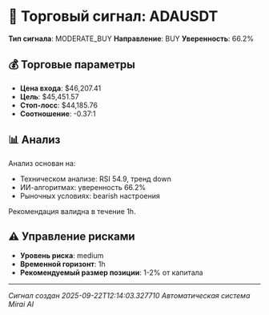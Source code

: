 
# 🎯 Торговый сигнал: ADAUSDT

**Тип сигнала**: MODERATE_BUY
**Направление**: BUY
**Уверенность**: 66.2%

## 💰 Торговые параметры
- **Цена входа**: $46,207.41
- **Цель**: $45,451.57
- **Стоп-лосс**: $44,185.76
- **Соотношение**: -0.37:1

## 📊 Анализ

Анализ основан на:
- Техническом анализе: RSI 54.9, тренд down
- ИИ-алгоритмах: уверенность 66.2%
- Рыночных условиях: bearish настроения

Рекомендация валидна в течение 1h.
        

## ⚠️ Управление рисками
- **Уровень риска**: medium
- **Временной горизонт**: 1h
- **Рекомендуемый размер позиции**: 1-2% от капитала

---
*Сигнал создан 2025-09-22T12:14:03.327710*
*Автоматическая система Mirai AI*
        